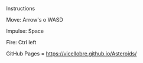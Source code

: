 Instructions

Move: Arrow's o WASD

Impulse: Space

Fire: Ctrl left
  
GitHub Pages = https://vicellobre.github.io/Asteroids/
